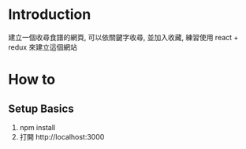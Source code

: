 # Introduction
 建立一個收尋食譜的網頁,
 可以依關鍵字收尋, 並加入收藏,
 練習使用 react + redux 來建立這個網站 

# How to

## Setup Basics

1. npm install
2. 打開 http://localhost:3000


